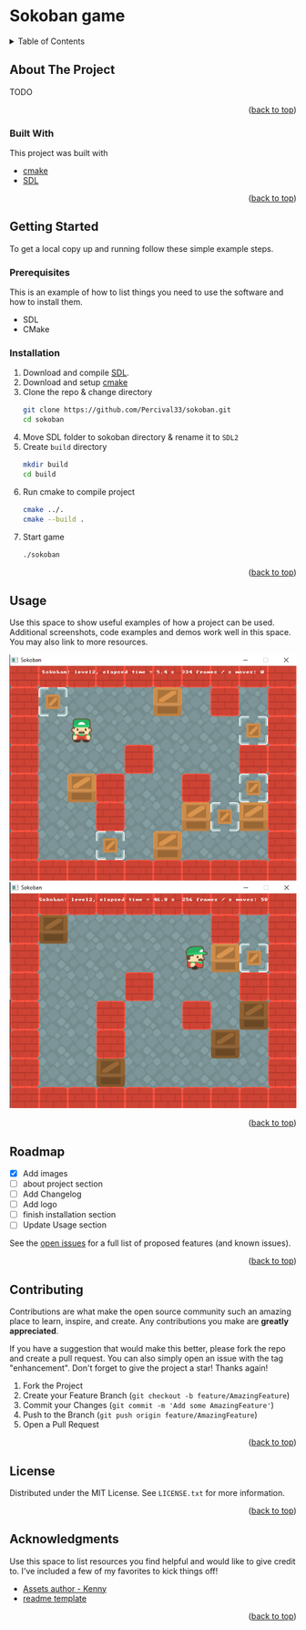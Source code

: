 <div id="top"></div>

# Sokoban game

<!-- TABLE OF CONTENTS -->
<details>
  <summary>Table of Contents</summary>
  <ol>
    <li>
      <a href="#about-the-project">About The Project</a>
      <ul>
        <li><a href="#built-with">Built With</a></li>
      </ul>
    </li>
    <li>
      <a href="#getting-started">Getting Started</a>
      <ul>
        <li><a href="#prerequisites">Prerequisites</a></li>
        <li><a href="#installation">Installation</a></li>
      </ul>
    </li>
    <li><a href="#usage">Usage</a></li>
    <li><a href="#roadmap">Roadmap</a></li>
    <li><a href="#contributing">Contributing</a></li>
    <li><a href="#license">License</a></li>
    <li><a href="#acknowledgments">Acknowledgments</a></li>
  </ol>
</details>



<!-- ABOUT THE PROJECT -->
## About The Project

<!-- screenshot -->

<!-- There are many great README templates available on GitHub; however, I didn't find one that really suited my needs so I created this enhanced one. I want to create a README template so amazing that it'll be the last one you ever need -- I think this is it.

Here's why:
* Your time should be focused on creating something amazing. A project that solves a problem and helps others
* You shouldn't be doing the same tasks over and over like creating a README from scratch
* You should implement DRY principles to the rest of your life :smile:

Of course, no one template will serve all projects since your needs may be different. So I'll be adding more in the near future. You may also suggest changes by forking this repo and creating a pull request or opening an issue. Thanks to all the people have contributed to expanding this template! -->

TODO

<p align="right">(<a href="#top">back to top</a>)</p>



### Built With
This project was built with 
* [cmake](https://cmake.org/)
* [SDL](https://www.libsdl.org/)


<p align="right">(<a href="#top">back to top</a>)</p>



<!-- GETTING STARTED -->
## Getting Started

To get a local copy up and running follow these simple example steps.

### Prerequisites

This is an example of how to list things you need to use the software and how to install them.
* SDL
* CMake

### Installation

1. Download and compile [SDL](https://www.libsdl.org/download-2.0.php).
2. Download and setup [cmake](https://cmake.org/download/)
3. Clone the repo & change directory
   ```sh
   git clone https://github.com/Percival33/sokoban.git
   cd sokoban
   ```
4. Move SDL folder to sokoban directory & rename it to `SDL2`
5. Create `build` directory
   ```sh
   mkdir build
   cd build
   ```
6. Run cmake to compile project
   ```sh
   cmake ../.
   cmake --build .
   ```
7. Start game
   ```sh
   ./sokoban
   ```

<p align="right">(<a href="#top">back to top</a>)</p>



<!-- USAGE EXAMPLES -->
## Usage

Use this space to show useful examples of how a project can be used. Additional screenshots, code examples and demos work well in this space. You may also link to more resources.


![starting-position-screenshot!](images/start_position.png "New game")
![last-postion-screenshot!](images/last_chest.png "Last chest")

<p align="right">(<a href="#top">back to top</a>)</p>



<!-- ROADMAP -->
## Roadmap
- [x] Add images
- [ ] about project section
- [ ] Add Changelog
- [ ] Add logo
- [ ] finish installation section
- [ ] Update Usage section

See the [open issues](https://github.com/Percival33/sokoban/issues) for a full list of proposed features (and known issues).

<p align="right">(<a href="#top">back to top</a>)</p>



<!-- CONTRIBUTING -->
## Contributing

Contributions are what make the open source community such an amazing place to learn, inspire, and create. Any contributions you make are **greatly appreciated**.

If you have a suggestion that would make this better, please fork the repo and create a pull request. You can also simply open an issue with the tag "enhancement".
Don't forget to give the project a star! Thanks again!

1. Fork the Project
2. Create your Feature Branch (`git checkout -b feature/AmazingFeature`)
3. Commit your Changes (`git commit -m 'Add some AmazingFeature'`)
4. Push to the Branch (`git push origin feature/AmazingFeature`)
5. Open a Pull Request

<p align="right">(<a href="#top">back to top</a>)</p>



<!-- LICENSE -->
## License

Distributed under the MIT License. See `LICENSE.txt` for more information.

<p align="right">(<a href="#top">back to top</a>)</p>


<!-- ACKNOWLEDGMENTS -->
## Acknowledgments

Use this space to list resources you find helpful and would like to give credit to. I've included a few of my favorites to kick things off!

* [Assets author - Kenny](https://www.kenney.nl)
* [readme template](https://github.com/othneildrew/Best-README-Template)

<p align="right">(<a href="#top">back to top</a>)</p>



<!-- MARKDOWN LINKS & IMAGES -->
<!-- https://www.markdownguide.org/basic-syntax/#reference-style-links -->
[starting-position-screenshot]: images/start_position.png
[last-postion-screenshot]: images/last_chest.png